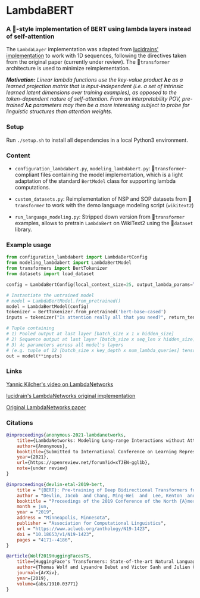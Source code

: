 # LambdaBERT

### A 🤗-style implementation of BERT using lambda layers instead of self-attention

The `LambdaLayer` implementation was adapted from [lucidrains' implementation](https://github.com/lucidrains/lambda-networks) to work with 1D sequences, following the directives taken from the original paper (currently under review). The 🤗`transformer` architecture is used to minimize reimplementation.

*__Motivation:__ Linear lambda functions use the key-value product __λc__ as a learned projection matrix that is input-independent (i.e. a set of intrinsic learned latent dimensions over training examples), as opposed to the token-dependent nature of self-attention. From an interpretability POV, pre-trained __λc__ parameters may then be a more interesting subject to probe for linguistic structures than attention weights.*

### Setup

Run `./setup.sh` to install all dependencies in a local Python3 environment.

### Content

- `configuration_lambdabert.py`, `modeling_lambdabert.py`: 🤗`transformer`-compliant files containing the model implementation, which is a light adaptation of the standard `BertModel` class for supporting lambda computations.

- `custom_datasets.py`: Reimplementation of NSP and SOP datasets from 🤗`transformer` to work with the demo language modeling script (`wikitext2`)

- `run_language_modeling.py`: Stripped down version from 🤗`transformer` examples, allows to pretrain `LambdaBert` on WikiText2 using the 🤗`dataset` library.

### Example usage

```python
from configuration_lambdabert import LambdaBertConfig
from modeling_lambdabert import LambdaBertModel
from transformers import BertTokenizer
from datasets import load_dataset

config = LambdaBertConfig(local_context_size=25, output_lambda_params=True)

# Instantiate the untrained model
# model = LambdaBertModel.from_pretrained()
model = LambdaBertModel(config)
tokenizer = BertTokenizer.from_pretrained('bert-base-cased')
inputs = tokenizer("Is attention really all that you need?", return_tensors="pt")

# Tuple containing
# 1) Pooled output at last layer [batch_size x 1 x hidden_size]
# 2) Sequence output at last layer [batch_size x seq_len x hidden_size]
# 3) λc parameters across all model's layers
# (e.g. tuple of 12 [batch_size x key_depth x num_lambda_queries] tensors)
out = model(**inputs)
```

### Links

[Yannic Kilcher's video on LambdaNetworks](https://www.youtube.com/watch?v=3qxJ2WD8p4w&t=3081s)

[lucidrain's LambdaNetworks original implementation](https://github.com/lucidrains/lambda-networks)

[Original LambdaNetworks paper](https://openreview.net/forum?id=xTJEN-ggl1b)

### Citations

```bibtex
@inproceedings{anonymous-2021-lambdanetworks,
    title={LambdaNetworks: Modeling Long-range Interactions without Attention},
    author={Anonymous},
    booktitle={Submitted to International Conference on Learning Representations},
    year={2021},
    url={https://openreview.net/forum?id=xTJEN-ggl1b},
    note={under review}
}

@inproceedings{devlin-etal-2019-bert,
    title = "{BERT}: Pre-training of Deep Bidirectional Transformers for Language Understanding",
    author = "Devlin, Jacob  and Chang, Ming-Wei  and  Lee, Kenton  and  Toutanova, Kristina",
    booktitle = "Proceedings of the 2019 Conference of the North {A}merican Chapter of the Association for Computational Linguistics: Human Language Technologies, Volume 1 (Long and Short Papers)",
    month = jun,
    year = "2019",
    address = "Minneapolis, Minnesota",
    publisher = "Association for Computational Linguistics",
    url = "https://www.aclweb.org/anthology/N19-1423",
    doi = "10.18653/v1/N19-1423",
    pages = "4171--4186",
}

@article{Wolf2019HuggingFacesTS,
    title={HuggingFace's Transformers: State-of-the-art Natural Language Processing},
    author={Thomas Wolf and Lysandre Debut and Victor Sanh and Julien Chaumond and Clement Delangue and Anthony Moi and Pierric Cistac and Tim Rault and Rémi Louf and Morgan Funtowicz and Joe Davison and Sam Shleifer and Patrick von Platen and Clara Ma and Yacine Jernite and Julien Plu and Canwen Xu and Teven Le Scao and Sylvain Gugger and Mariama Drame and Quentin Lhoest and Alexander M. Rush},
    journal={ArXiv},
    year={2019},
    volume={abs/1910.03771}
}
```
